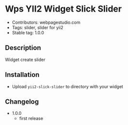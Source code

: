 # Wps YII2 Widget Slick Slider
- Contributors: webpagestudio.com
- Tags: slider, slider for yii2
- Stable tag: 1.0.0

## Description
Widget create slider

## Installation
- Upload `yii2-slick-slider` to directory with your widget

## Changelog
- 1.0.0
  - first release